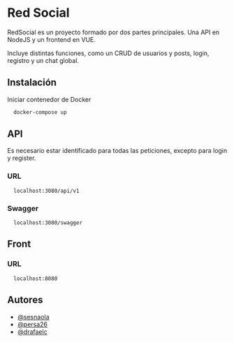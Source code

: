 
# Red Social

RedSocial es un proyecto formado por dos partes principales. Una API en NodeJS y un frontend en VUE.

Incluye distintas funciones, como un CRUD de usuarios y posts, login, registro y un chat global.

## Instalación

Iniciar contenedor de Docker

```bash
  docker-compose up
```

## API

Es necesario estar identificado para  todas las peticiones, excepto para login y register.

### URL
```http
  localhost:3080/api/v1
```

### Swagger
```http
  localhost:3080/swagger
```

## Front


### URL
```http
  localhost:8080
```

<!-- ### Get Users

Devuelve todos los usuarios

```http
  GET /api/users
```

| Parameter | Type     | Description                |
| :-------- | :------- | :------------------------- |
| `id` | `number` | **Required**. Your API key |

### Get user

Devuelve el usuario con la ID especificada

```http
  GET /api/users/${id}
```

| Parameter | Type     | Description                       |
| :-------- | :------- | :-------------------------------- |
| `id`      | `string` | **Required**. Id of item to fetch | -->

## Autores

- [@sesnaola](https://github.com/sesnaola)
- [@persa26](https://github.com/persa26)
- [@drafaelc](https://github.com/drafaelc)
